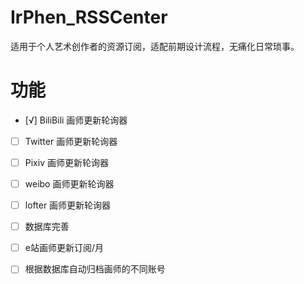 # IrPhen_RSSCenter

适用于个人艺术创作者的资源订阅，适配前期设计流程，无痛化日常琐事。

# 功能

- [√] BiliBili 画师更新轮询器

- [ ] Twitter 画师更新轮询器

- [ ] Pixiv 画师更新轮询器

- [ ] weibo 画师更新轮询器

- [ ] lofter 画师更新轮询器

- [ ] 数据库完善

- [ ] e站画师更新订阅/月

- [ ] 根据数据库自动归档画师的不同账号

